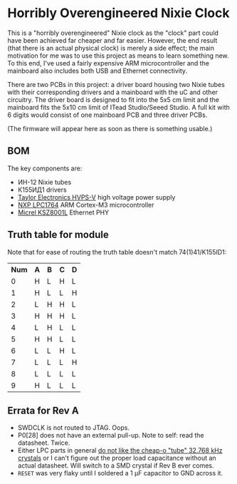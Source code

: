 # Horribly Overengineered Nixie Clock

This is a "horribly overengineered" Nixie clock as the "clock" part could have been achieved far cheaper
and far easier. However, the end result (that there is an actual physical clock) is merely a side effect;
the main motivation for me was to use this project as means to learn something new. To this end, I've used
a fairly expensive ARM microcontroller and the mainboard also includes both USB and Ethernet connectivity.

There are two PCBs in this project: a driver board housing two Nixie tubes with their corresponding drivers
and a mainboard with the uC and other circuitry. The driver board is designed to fit into the 5x5 cm limit
and the mainboard fits the 5x10 cm limit of ITead Studio/Seeed Studio. A full kit with 6 digits would consist
of one mainboard PCB and three driver PCBs.

(The firmware will appear here as soon as there is something usable.)

## BOM

The key components are:

  * ИН-12 Nixie tubes
  * К155ИД1 drivers
  * [Taylor Electronics HVPS-V](http://www.tayloredge.com/storefront/SmartNixie/PSU/index.html) high voltage power supply
  * [NXP LPC1764](http://ics.nxp.com/products/lpc1000/lpc17xx/~LPC1764/) ARM Cortex-M3 microcontroller
  * [Micrel KSZ8001L](http://www.micrel.com/page.do?page=product-info/fastether_trans.jsp) Ethernet PHY

## Truth table for module

Note that for ease of routing the truth table doesn't match 74(1)41/K155ID1:

<table>
  <tr><th>Num</th> <th>A</th> <th>B</th> <th>C</th> <th>D</th></tr>
  <tr><td>0</td><td>H</td><td>L</td><td>H</td><td>L</td></tr>
  <tr><td>1</td><td>H</td><td>L</td><td>L</td><td>H</td></tr>
  <tr><td>2</td><td>L</td><td>H</td><td>H</td><td>L</td></tr>
  <tr><td>3</td><td>H</td><td>H</td><td>H</td><td>L</td></tr>
  <tr><td>4</td><td>L</td><td>H</td><td>L</td><td>L</td></tr>
  <tr><td>5</td><td>H</td><td>H</td><td>L</td><td>L</td></tr>
  <tr><td>6</td><td>L</td><td>L</td><td>H</td><td>L</td></tr>
  <tr><td>7</td><td>L</td><td>L</td><td>L</td><td>H</td></tr>
  <tr><td>8</td><td>L</td><td>L</td><td>L</td><td>L</td></tr>
  <tr><td>9</td><td>H</td><td>L</td><td>L</td><td>L</td></tr>
</table>

## Errata for Rev A

  * SWDCLK is not routed to JTAG. Oops.
  * P0[28] does not have an external pull-up. Note to self: read the datasheet. Twice.
  * Either LPC parts in general [do not like the cheap-o "tube" 32.768 kHz crystals](http://mbed.org/forum/mbed/topic/1110/) or 
    I can't figure out the proper load capacitance without an actual datasheet. Will switch to a SMD crystal if Rev B ever comes.
  * `RESET` was very flaky until I soldered a 1 μF capacitor to GND across it.

